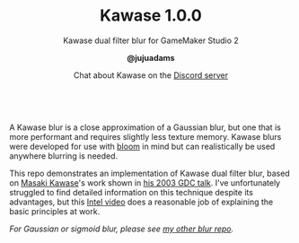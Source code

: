 <h1 align="center">Kawase 1.0.0</h1>

<p align="center">Kawase dual filter blur for GameMaker Studio 2</p>

<p align="center"><b>@jujuadams</b></p>

<p align="center">Chat about Kawase on the <a href="https://discord.gg/8krYCqr">Discord server</a></p>

&nbsp;

&nbsp;

A Kawase blur is a close approximation of a Gaussian blur, but one that is more performant and requires slightly less texture memory. Kawase blurs were developed for use with [bloom](https://en.wikipedia.org/wiki/Bloom_(shader_effect)) in mind but can realistically be used anywhere blurring is needed.

This repo demonstrates an implementation of Kawase dual filter blur, based on [Masaki Kawase](https://www.mobygames.com/developer/sheet/view/developerId,180202/)'s work shown in [his 2003 GDC talk](http://genderi.org/frame-buffer-postprocessing-effects-in-double-s-t-e-a-l-wreckl.html). I've unfortunately struggled to find detailed information on this technique despite its advantages, but this [Intel video](https://software.intel.com/content/www/us/en/develop/videos/improving-real-time-gpu-based-image-blur-algorithms-kawase-blur-and-moving-box-averages.html) does a reasonable job of explaining the basic principles at work.

*For Gaussian or sigmoid blur, please see [my other blur repo](https://github.com/JujuAdams/blurs).*
